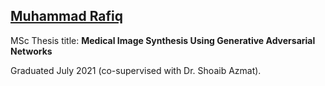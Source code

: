 ## [Muhammad Rafiq](https://hazratali.github.io/supervision/)

MSc Thesis title:
**Medical Image Synthesis Using Generative Adversarial Networks**

Graduated July 2021 (co-supervised with Dr. Shoaib Azmat). 